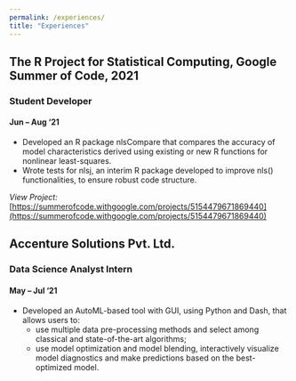```yaml
---
permalink: /experiences/
title: "Experiences"
---
```


## The R Project for Statistical Computing, Google Summer of Code, 2021
### Student Developer
#### Jun – Aug ‘21

- Developed an R package nlsCompare that compares the accuracy of model characteristics derived using
existing or new R functions for nonlinear least-squares.
- Wrote tests for nlsj, an interim R package developed to improve nls() functionalities, to ensure robust code
structure.

_View Project:_ [https://summerofcode.withgoogle.com/projects/5154479671869440](https://summerofcode.withgoogle.com/projects/5154479671869440)

## Accenture Solutions Pvt. Ltd.
### Data Science Analyst Intern
#### May – Jul ‘21

- Developed an AutoML-based tool with GUI, using Python and Dash, that allows users to:
  * use multiple data pre-processing methods and select among classical and state-of-the-art algorithms;
  * use model optimization and model blending, interactively visualize model diagnostics and make
predictions based on the best-optimized model.

